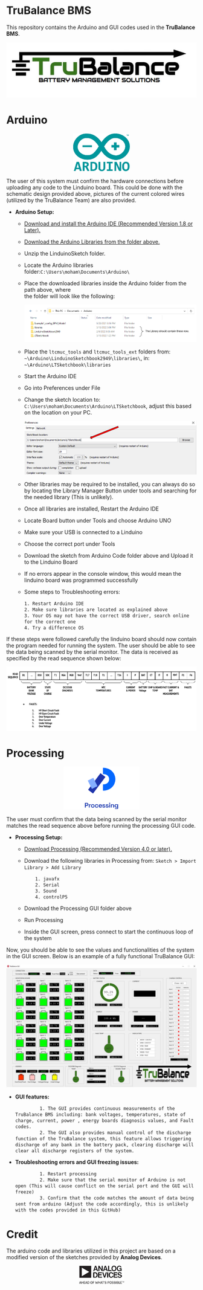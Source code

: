 # TruBalance BMS


This repository contains the Arduino and GUI codes used in the **TruBalance BMS**.

<p align="Center">
<img src="images/logo.JPG">
</p>

# Arduino


<p align="center">
<img src="images/arduino.png" width="150" height="100">
</p>
  

The user of this system must confirm the hardware connections before uploading any code to the Linduino board. This could be done with the schematic design provided above, pictures of the current colored wires (utilized by the TruBalance Team) are also provided. 
  

 - **Arduino Setup:**
   
      - [Download and install the Arduino IDE (Recommended Version 1.8 or Later).](https://www.arduino.cc/en/software) 
      - [Download the Arduino Libraries from the folder above.](https://github.com/MohamadMerei1/TruBalance/tree/main/Arduino_Libraries)
      - Unzip the LinduinoSketch folder.
      - Locate the Arduino libraries folder:`C:\Users\moham\Documents\Arduino\`
      - Place the downloaded libraries inside the Arduino folder from the path above, where  
        the folder will look like the following:
        <p align="right">
        <img src="images/Untitled drawing.png">
        </p>
      - Place the `ltcmuc_tools` and `ltcmuc_tools_ext` folders from: `~\Arduino\LinduinoSketchbook2949\libraries\`, in:  
      `~\Arduino\LTSketchbook\libraries`
      - Start the Arduino IDE
      - Go into Preferences under File
      - Change the sketch location to: `C:\Users\moham\Documents\Arduino\LTSketchbook`, adjust this based on the location on your PC. 
        <p align="right">
        <img src="images/Capture1.PNG">
        </p>
      - Other libraries may be required to be installed, you can always do so by locating the Library Manager Button under tools and searching for the needed library (This is unlikely).
      - Once all libraries are installed, Restart the Arduino IDE
      - Locate Board button under Tools and choose Arduino UNO
      - Make sure your USB is connected to a Linduino 
      - Choose the correct port under Tools
      - Download the sketch from Arduino Code folder above and Upload it to the Linduino Board 
      - If no errors appear in the console window, this would mean the linduino board was programmed successfully
      - Some steps to Troubleshooting errors:  
      
            1. Restart Arduino IDE
            2. Make sure libraries are located as explained above
            3. Your OS may not have the correct USB driver, search online for the correct one
            4. Try a difference OS
        
If these steps were followed carefully the linduino board should now contain the program needed for running the system. The user should be able to see the data being scanned by the serial monitor. The data is received as specified by the read sequence shown below: 
        <p align="right">
        <img src="images/Data Communication Sequence .png">
        </p>
# Processing

<p align="center">
<img src="images/processing.png" width="200height="150
</p>

The user must confirm that the data being scanned by the serial monitor matches the read sequence above before running the processing GUI code.
  

 - **Processing Setup:**
   
      - [Download Processing (Recommended Version 4.0 or later).](https://processing.org/download) 
      - Download the following libraries in Processing from: `Sketch > Import Library > Add Library` 
  
                1. javafx 
                2. Serial  
                3. Sound  
                4. controlP5
  
      - Download the Processing GUI folder above
      - Run Processing
      - Inside the GUI screen, press connect to start the continuous loop of the system
  
Now, you should be able to see the values and functionalities of the system in the GUI screen. Below is an example of a fully functional TruBalance GUI:
        <p align="right">
        <img src="images/GUI.JPG">
        </p>
 - **GUI features:**  
  
                1. The GUI provides continuous measurements of the TruBalance BMS including: bank voltages, temperatures, state of charge, current, power , energy boards diagnosis values, and Fault codes.   
                2. The GUI also provides manual control of the discharge function of the TruBalance system, this feature allows triggering discharge of any bank in the battery pack, clearing discharge will clear all discharge registers of the system. 
                
  
 - **Troubleshooting errors and GUI freezing issues:**
  
                1. Restart processing  
                2. Make sure that the serial monitor of Arduino is not open (This will cause conflict on the serial port and the GUI will freeze)  
                3. Confirm that the code matches the amount of data being sent from arduino (Adjust the code accordingly, this is unlikely with the codes provided in this GitHub)
  
  
 
 
# Credit

The arduino code and libraries utilized in this project are based on a modified version
of the sketches provided by **Analog Devices**. 

<p align="center">
  <img src="images/analogDevices.png">
</p>
